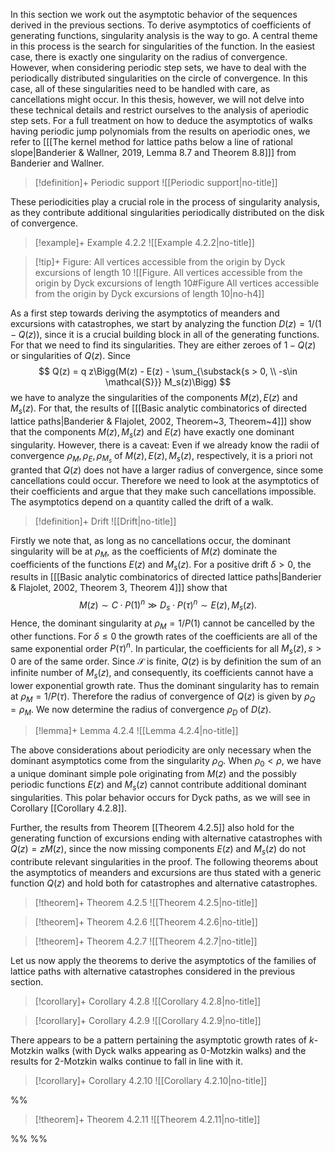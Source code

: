 In this section we work out the asymptotic behavior of the sequences derived in the previous sections. To derive asymptotics of coefficients of generating functions, singularity analysis is the way to go. A central theme in this process is the search for singularities of the function. In the easiest case, there is exactly one singularity on the radius of convergence.
However, when considering periodic step sets, we have to deal with the periodically distributed singularities on the circle of convergence. In this case, all of these singularities need to be handled with care, as cancellations might occur. In this thesis, however, we will not delve into these technical details and restrict ourselves to the analysis of aperiodic step sets.
For a full treatment on how to deduce the asymptotics of walks having periodic jump polynomials from the results on aperiodic ones, we refer to \[[[The kernel method for lattice paths below a line of rational slope|Banderier & Wallner, 2019, Lemma 8.7 and Theorem 8.8]]\] from Banderier and Wallner.

> [!definition]+ Periodic support
> ![[Periodic support|no-title]]

These periodicities play a crucial role in the process of singularity analysis, as they contribute additional singularities periodically distributed on the disk of convergence.

> [!example]+ Example 4.2.2
> ![[Example 4.2.2|no-title]]

> [!tip]+ Figure: All vertices accessible from the origin by Dyck excursions of length 10
> ![[Figure. All vertices accessible from the origin by Dyck excursions of length 10#Figure All vertices accessible from the origin by Dyck excursions of length 10|no-h4]]

As a first step towards deriving the asymptotics of meanders and excursions with catastrophes, we start by analyzing the function $D(z) = 1/(1-Q(z))$, since it is a crucial building block in all of the generating functions. For that we need to find its singularities. They are either zeroes of $1 - Q(z)$ or singularities of $Q(z)$. Since
$$
Q(z) = q z\Bigg(M(z) - E(z) - \sum_{\substack{s > 0, \\ -s\in \mathcal{S}}} M_s(z)\Bigg)
$$
we have to analyze the singularities of the components $M(z), E(z)$ and $M_s(z)$. For that, the results of \[[[Basic analytic combinatorics of directed lattice paths|Banderier & Flajolet, 2002, Theorem~3, Theorem~4]]\] show that the components $M(z), M_s(z)$ and $E(z)$ have exactly one dominant singularity.
However, there is a caveat: Even if we already know the radii of convergence $\rho_M,\rho_E,\rho_{M_s}$ of $M(z), E(z), M_s(z)$, respectively, it is a priori not granted that $Q(z)$ does not have a larger radius of convergence, since some cancellations could occur. 
Therefore we need to look at the asymptotics of their coefficients and argue that they make such cancellations impossible.
The asymptotics depend on a quantity called the drift of a walk.



> [!definition]+ Drift
> ![[Drift|no-title]]

Firstly we note that, as long as no cancellations occur, the dominant singularity will be at $\rho_M$, as the coefficients of $M(z)$ dominate the coefficients of the functions $E(z)$ and $M_s(z)$.
For a positive drift $\delta > 0$, the results in \[[[Basic analytic combinatorics of directed lattice paths|Banderier & Flajolet, 2002, Theorem 3, Theorem 4]]\] show that $$
M(z) \sim C \cdot P(1)^n \gg D_s \cdot P(\tau)^n \sim E(z), M_s(z).
$$
Hence, the dominant singularity at $\rho_M = 1/P(1)$ cannot be cancelled by the other functions.
For $\delta \leq 0$ the growth rates of the coefficients are all of the same exponential order $P(\tau)^n$. In particular, the coefficients for all $M_s(z), s > 0$ are of the same order. Since $\mathcal{S}$ is finite, $Q(z)$ is by definition the sum of an infinite number of $M_s(z)$, and consequently, its coefficients cannot have a lower exponential growth rate.
Thus the dominant singularity has to remain at $\rho_M = 1/P(\tau)$.
Therefore the radius of convergence of $Q(z)$ is given by $\rho_Q = \rho_M$. 
We now determine the radius of convergence $\rho_D$ of $D(z)$.

> [!lemma]+ Lemma 4.2.4
> ![[Lemma 4.2.4|no-title]]



The above considerations about periodicity are only necessary when the dominant asymptotics come from the singularity $\rho_Q$.
When $\rho_0 < \rho$, we have a unique dominant simple pole originating from $M(z)$ and the possibly periodic functions $E(z)$ and $M_s(z)$ cannot contribute additional dominant singularities. 
This polar behavior occurs for Dyck paths, as we will see in Corollary [[Corollary 4.2.8]].

Further, the results from Theorem [[Theorem 4.2.5]] also hold for the generating function of excursions ending with alternative catastrophes with $Q(z) = zM(z)$, since the now missing components $E(z)$ and $M_s(z)$ do not contribute relevant singularities in the proof.
The following theorems about the asymptotics of meanders and excursions are thus stated with a generic function $Q(z)$ and hold both for catastrophes and alternative catastrophes.

> [!theorem]+ Theorem 4.2.5
> ![[Theorem 4.2.5|no-title]]



> [!theorem]+ Theorem 4.2.6
> ![[Theorem 4.2.6|no-title]]



> [!theorem]+ Theorem 4.2.7
> ![[Theorem 4.2.7|no-title]]



Let us now apply the theorems to derive the asymptotics of the families of lattice paths with alternative catastrophes considered in the previous section.

> [!corollary]+ Corollary 4.2.8
> ![[Corollary 4.2.8|no-title]]



> [!corollary]+ Corollary 4.2.9
> ![[Corollary 4.2.9|no-title]]



There appears to be a pattern pertaining the asymptotic growth rates of $k$-Motzkin walks (with Dyck walks appearing as $0$-Motzkin walks) and the results for $2$-Motzkin walks continue to fall in line with it.

> [!corollary]+ Corollary 4.2.10
> ![[Corollary 4.2.10|no-title]]

 %%



> [!theorem]+ Theorem 4.2.11
> ![[Theorem 4.2.11|no-title]]



%% %%

